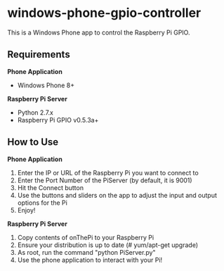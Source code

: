 windows-phone-gpio-controller
=============================

This is a Windows Phone app to control the Raspberry Pi GPIO.

Requirements
------------
**Phone Application**

* Windows Phone 8+

**Raspberry Pi Server**

* Python 2.7.x
* Raspberry Pi GPIO v0.5.3a+

How to Use
----------
**Phone Application**

1. Enter the IP or URL of the Raspberry Pi you want to connect to
2. Enter the Port Number of the PiServer (by default, it is 9001)
3. Hit the Connect button
4. Use the buttons and sliders on the app to adjust the input and output options for the Pi
5. Enjoy!

**Raspberry Pi Server**

1. Copy contents of onThePi to your Raspberry Pi
2. Ensure your distribution is up to date (# yum/apt-get upgrade)
3. As root, run the command "python PiServer.py"
4. Use the phone application to interact with your Pi!
